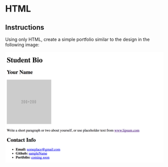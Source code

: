 # HTML

## Instructions

Using only HTML, create a simple portfolio similar to the design in the following image:

![](html-mockup.png)

